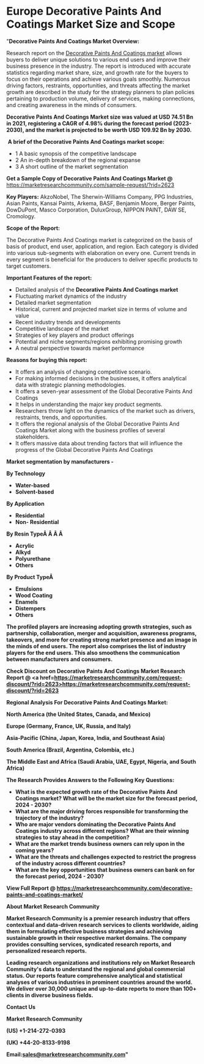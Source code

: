 # Europe Decorative Paints And Coatings Market Size and Scope 
"<strong>Decorative Paints And Coatings Market Overview:</strong>

Research report on the <a href=https://marketresearchcommunity.com/decorative-paints-and-coatings-market/>Decorative Paints And Coatings market</a> allows buyers to deliver unique solutions to various end users and improve their business presence in the industry. The report is introduced with accurate statistics regarding market share, size, and growth rate for the buyers to focus on their operations and achieve various goals smoothly. Numerous driving factors, restraints, opportunities, and threats affecting the market growth are described in the study for the strategy planners to plan policies pertaining to production volume, delivery of services, making connections, and creating awareness in the minds of consumers.

<strong>Decorative Paints And Coatings Market size was valued at USD 74.51 Bn in 2021, registering a CAGR of 4.98% during the forecast period (2023-2030), and the market is projected to be worth USD 109.92 Bn by 2030.</strong>

 <Strong>A brief of the Decorative Paints And Coatings market scope:</Strong>
<ul>
 <li>1  A basic synopsis of the competitive landscape</li>
 <li>2  An in-depth breakdown of the regional expanse</li>
 <li>3  A short outline of the market segmentation</li>
</ul>
<strong>Get a Sample Copy of Decorative Paints And Coatings Market @ </b></strong><a href=https://marketresearchcommunity.com/sample-request/?rid=2623><u>https://marketresearchcommunity.com/sample-request/?rid=2623</u></a>

<strong>Key Players:</strong> 
AkzoNobel, The Sherwin-Williams Company, PPG Industries, Asian Paints, Kansai Paints, Arkema, BASF, Benjamin Moore, Berger Paints, DowDuPont, Masco Corporation, DuluxGroup, NIPPON PAINT, DAW SE, Cromology.

<strong>Scope of the Report:</strong>

The Decorative Paints And Coatings market is categorized on the basis of basis of product, end user, application, and region. Each category is divided into various sub-segments with elaboration on every one. Current trends in every segment is beneficial for the producers to deliver specific products to target customers.

<strong><b>Important Features of the report:</b></strong>
<ul>
  <li>Detailed analysis of the <strong><b>Decorative Paints And Coatings </b></strong><strong><b>market</b></strong></li>
  <li>Fluctuating market dynamics of the industry</li>
  <li>Detailed market segmentation</li>
  <li>Historical, current and projected market size in terms of volume and value</li>
  <li>Recent industry trends and developments</li>
  <li>Competitive landscape of the market</li>
  <li>Strategies of key players and product offerings</li>
  <li>Potential and niche segments/regions exhibiting promising growth</li>
  <li>A neutral perspective towards market performance</li>
</ul>
<strong><b>Reasons for buying this report:</b></strong>
<ul>
  <li>It offers an analysis of changing competitive scenario.</li>
  <li>For making informed decisions in the businesses, it offers analytical data with strategic planning methodologies.</li>
  <li>It offers a seven-year assessment of the Global Decorative Paints And Coatings</li>
  <li>It helps in understanding the major key product segments.</li>
  <li>Researchers throw light on the dynamics of the market such as drivers, restraints, trends, and opportunities.</li>
  <li>It offers the regional analysis of the Global Decorative Paints And Coatings Market along with the business profiles of several stakeholders.</li>
  <li>It offers massive data about trending factors that will influence the progress of the Global Decorative Paints And Coatings</li>
</ul>

<strong>Market segmentation by manufacturers -</strong>


<strong><strong>By Technology</strong></h4>
<ul>
 	<li>Water-based</li>
 	<li>Solvent-based</li>
</ul>
<strong><strong>By Application</strong></h4>
<ul>
 	<li>Residential</li>
 	<li>Non- Residential</li>
</ul>
<strong><strong>By Resin TypeÂ Â Â Â  </strong></h4>
<ul>
 	<li>Acrylic</li>
 	<li>Alkyd</li>
 	<li>Polyurethane</li>
 	<li>Others</li>
</ul>
<strong><strong>By Product TypeÂ  </strong></h4>
<ul>
 	<li>Emulsions</li>
 	<li>Wood Coating</li>
 	<li>Enamels</li>
 	<li>Distempers</li>
 	<li>Others</li>
</ul>

The profiled players are increasing adopting growth strategies, such as partnership, collaboration, merger and acquisition, awareness programs, takeovers, and more for creating strong market presence and an image in the minds of end users. The report also comprises the list of industry players for the end users. This also smoothens the communication between manufacturers and consumers.

<strong><b>Check Discount on Decorative Paints And Coatings Market Research Report @ </b></strong><a href=https://marketresearchcommunity.com/request-discount/?rid=2623><u>https://marketresearchcommunity.com/request-discount/?rid=2623</u></a>

<strong>Regional Analysis For Decorative Paints And Coatings Market:</strong>

<strong>North America</strong> (the United States, Canada, and Mexico)

<strong>Europe</strong> (Germany, France, UK, Russia, and Italy)

<strong>Asia-Pacific</strong> (China, Japan, Korea, India, and Southeast Asia)

<strong>South America</strong> (Brazil, Argentina, Colombia, etc.)

<strong>The Middle East and Africa</strong> (Saudi Arabia, UAE, Egypt, Nigeria, and South Africa)

<strong>The Research Provides Answers to the Following Key Questions:</strong>
<ul>
 	<li>What is the expected growth rate of the Decorative Paints And Coatings market? What will be the market size for the forecast period, 2024 - 2030?</li>
 	<li>What are the major driving forces responsible for transforming the trajectory of the industry?</li>
 	<li>Who are major vendors dominating the Decorative Paints And Coatings industry across different regions? What are their winning strategies to stay ahead in the competition?</li>
 	<li>What are the market trends business owners can rely upon in the coming years?</li>
 	<li>What are the threats and challenges expected to restrict the progress of the industry across different countries?</li>
 	<li>What are the key opportunities that business owners can bank on for the forecast period, 2024 - 2030?</li>
</ul>

<strong>View Full Report @</strong> <a href=https://marketresearchcommunity.com/decorative-paints-and-coatings-market/>https://marketresearchcommunity.com/decorative-paints-and-coatings-market/</a>

<strong>About Market Research Community</strong>

Market Research Community is a premier research industry that offers contextual and data-driven research services to clients worldwide, aiding them in formulating effective business strategies and achieving sustainable growth in their respective market domains. The company provides consulting services, syndicated research reports, and personalized research reports.

Leading research organizations and institutions rely on Market Research Community's data to understand the regional and global commercial status. Our reports feature comprehensive analytical and statistical analyses of various industries in prominent countries around the world. We deliver over 30,000 unique and up-to-date reports to more than 100+ clients in diverse business fields.

<strong>Contact Us</strong>

<strong>Market Research Community</strong>

(US) +1-214-272-0393

(UK) +44-20-8133-9198

<strong>Email:</strong>sales@marketresearchcommunity.com"
